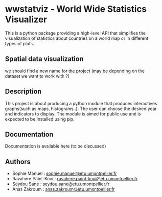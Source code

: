 # wwstatviz - World Wide Statistics Visualizer

This is a python package providing a high-level API that simplifies
the visualization of statistics about countries on a world map or in different
types of plots.

## Spatial data visualization 
we should find a new name for the project (may be depending on the dataset we want to work with ?)


## Description 

This project is about producing a python module that produces interactives graphs(such as  maps, histograms..). The user can choose the desired year and indicators to display.
The module is aimed for public use and is expected to be installed using pip.

## Documentation

Documentation is available here (to be discussed)

## Authors
 * Sophie Manuel : sophie.manuel@etu.umontpellier.fr
 * Ravahere Paint-Koui : ravahere.paint-koui@etu.umontpellier.fr
 * Seydou Sane : seydou.sane@etu.umontpellier.fr
 * Anas Zakroum : anas.zakroum@etu.umontpellier.fr

